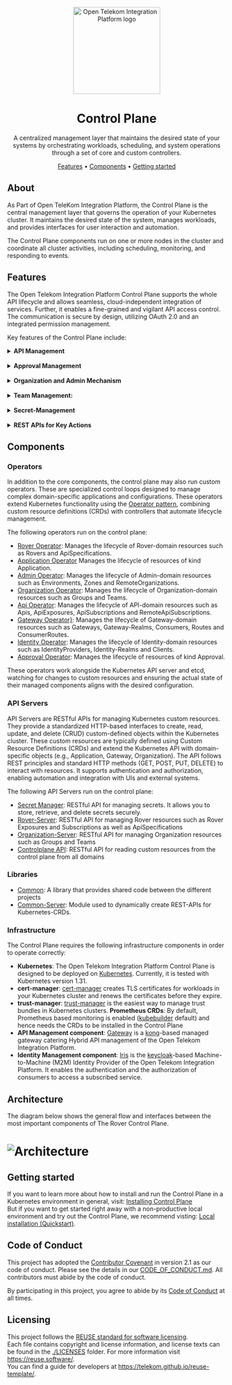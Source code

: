 <!--
SPDX-FileCopyrightText: 2025 Deutsche Telekom AG

SPDX-License-Identifier: CC0-1.0    
-->

<p align="center">
  <img src="./docs/img/Open-Telekom-Integration-Platform_Visual.svg" alt="Open Telekom Integration Platform logo" width="200">
  <h1 align="center">Control Plane</h1>
</p>

<p align="center">
 A centralized management layer that maintains the desired state of your systems by orchestrating workloads, scheduling, and system operations through a set of core and custom controllers.
</p>

<p align="center">
  <a href="#features">Features</a> •
  <a href="#components"> Components</a> •
  <a href="#getting-started">Getting started</a>
</p>

## About

As Part of Open TeleKom Integration Platform, the Control Plane is the central management layer that governs the operation of your Kubernetes cluster. It maintains the desired state of the system, manages workloads, and provides interfaces for user interaction and automation.

The Control Plane components run on one or more nodes in the cluster and coordinate all cluster activities, including scheduling, monitoring, and responding to events.  


## Features

The Open Telekom Integration Platform Control Plane supports the whole API lifecycle and allows seamless, cloud-independent integration of services. Further, it enables a fine-grained and vigilant API access control. The communication is secure by design, utilizing OAuth 2.0 and an integrated permission management. 

Key features of the Control Plane include:  


<details>
<summary><strong>API Management</strong></summary>  
Control Plane supports the whole API lifecycle and allows seamless, cloud-independent integration of services. Further, it enables a fine-grained and vigilant API access control. The communication is secure by design, utilizing OAuth 2.0 and an integrated permission management. 
</details>
<br />
<details>
<summary><strong>Approval Management</strong></summary>  
It provides secure and auditable access to APIs, with features like 4-eyes-principle, approval expiration, recertification, and more.
</details>
<br />
<details>
<summary><strong>Organization and Admin Mechanism</strong></summary>  
Provides Administrative tools for efficient organization management, including zones, gateways, and identity providers.
</details>
<br />
<details>
<summary><strong>Team Management:</strong></summary>  
Provides team management capabilities within the control plane
</details>
<br />
<details>
<summary><strong>Secret-Management</strong></summary>
Secret management involves securely storing, accessing, and distributing sensitive information such as passwords, API keys, and certificates within a Kubernetes cluster. It ensures that secrets are encrypted at rest and transmitted securely, while limiting access to only authorized workloads and users.  
</details>
<br />
<details>
<summary><strong>REST APIs for Key Actions</strong></summary>

* Rover API: API to interact with and manage Rover functionalities.
* Approval API: API for handling approval processes and workflows.
* Team API: API for team management and related actions.
* Catalog API: API to access and manage an API catalog
* ControlPlane API: API for accessing controlplane information

</details>

## Components

### Operators
In addition to the core components, the control plane may also run custom operators. These are specialized control loops designed to manage complex domain-specific applications and configurations. These operators extend Kubernetes functionality using the [Operator pattern](https://kubernetes.io/docs/concepts/extend-kubernetes/operator/), combining custom resource definitions (CRDs) with controllers that automate lifecycle management.

The following operators run on the control plane:
- [Rover Operator](./rover): Manages the lifecycle of Rover-domain resources such as Rovers and ApiSpecifications.
- [Application Operator](./application) Manages the lifecycle of resources of kind Application.
- [Admin Operator](./admin): Manages the lifecycle of Admin-domain resources such as Environments, Zones and RemoteOrganizations.
- [Organization Operator](./organization):  Manages the lifecycle of Organization-domain resources such as Groups and Teams.
- [Api Operator](./api):  Manages the lifecycle of API-domain resources such as Apis, ApiExposures, ApiSubscriptions and RemoteApiSubscriptions.
- [Gateway Operator}](./gateway):  Manages the lifecycle of Gateway-domain resources such as Gateways, Gateway-Realms, Consumers, Routes and ConsumerRoutes.
- [Identity Operator](./identity):  Manages the lifecycle of Identity-domain resources such as IdentityProviders, Identity-Realms and Clients.
- [Approval Operator](./approval):  Manages the lifecycle of resources of kind Approval.

These operators work alongside the Kubernetes API server and etcd, watching for changes to custom resources and ensuring the actual state of their managed components aligns with the desired configuration.

### API Servers
API Servers are  RESTful APIs for managing Kubernetes custom resources. They provide a standardized HTTP-based interfaces to create, read, update, and delete (CRUD) custom-defined objects within the Kubernetes cluster. These custom resources are typically defined using Custom Resource Definitions (CRDs) and extend the Kubernetes API with domain-specific objects (e.g., Application, Gateway, Organization). The API follows REST principles and standard HTTP methods (GET, POST, PUT, DELETE) to interact with resources. It supports authentication and authorization, enabling automation and integration with UIs and external systems.

The following API Servers run on the control plane:

- [Secret Manager](./secret-manager): RESTful API for managing secrets. It allows you to store, retrieve, and delete secrets securely.
- [Rover-Server](./rover-server): RESTful API for managing Rover resources such as Rover Exposures and Subscriptions as well as ApiSpecifications
- [Organization-Server](./organization-server): RESTful API for managing Organization resources such as Groups and Teams
- [Controlplane API](./controlplane-api): RESTful API for reading custom resources from the control plane from all domains 

### Libraries
- [Common](./common): A library that provides shared code between the different projects
- [Common-Server](./common-server): Module used to dynamically create REST-APIs for Kubernetes-CRDs.

### Infrastructure

The Control Plane requires the following infrastructure components in order to operate correctly:

- **Kubernetes**: The Open Telekom Integration Platform Control Plane is designed to be deployed on [Kubernetes](https://kubernetes.io/). Currently, it is tested with Kubernetes version 1.31.
- **cert-manager**: [cert-manager](https://cert-manager.io/docs/) creates TLS certificates for workloads in your Kubernetes cluster and renews the certificates before they expire.
- **trust-manager**: [trust-manager](https://cert-manager.io/docs/trust/trust-manager/) is the easiest way to manage trust bundles in Kubernetes clusters.
**Prometheus CRDs**: By default, Prometheus based monitoring is enabled ([kubebuilder](https://book.kubebuilder.io/reference/metrics) default) and hence needs the CRDs to be installed in the Control Plane
- **API Management component**: [Gateway](https://github.com/telekom/gateway-kong-charts) is a [kong](https://konghq.com/products/kong-gateway)-based managed gateway catering Hybrid API management of the Open Telekom Integration Platform.
- **Identity Management component**: [Iris](https://github.com/telekom/identity-iris-keycloak-charts) is the [keycloak](https://www.keycloak.org/)-based Machine-to-Machine (M2M) Identity Provider of the Open Telekom Integration Platform. It enables the authentication and the authorization of consumers to access a subscribed service.

## Architecture
The diagram below shows the general flow and interfaces between the most important components of The Rover Control Plane.
# ![Architecture](./docs//img/CP_Architecture.drawio.svg)

## Getting started
If you want to learn more about how to install and run the Control Plane in a Kubernetes environment in general, visit: [Installing Control Plane](./docs/files/installation.md)  
But if you want to get started right away with a non-productive local environment and try out the Control Plane, we recommend visting: [Local installation (Quickstart)](./docs/files/quickstart.md).

## Code of Conduct

This project has adopted the [Contributor Covenant](https://www.contributor-covenant.org/) in version 2.1 as our code of conduct. Please see the details in our [CODE_OF_CONDUCT.md](CODE_OF_CONDUCT.md). All contributors must abide by the code of conduct.

By participating in this project, you agree to abide by its [Code of Conduct](./CODE_OF_CONDUCT.md) at all times.

## Licensing

This project follows the [REUSE standard for software licensing](https://reuse.software/).    
Each file contains copyright and license information, and license texts can be found in the [./LICENSES](./LICENSES) folder. For more information visit https://reuse.software/.    
You can find a guide for developers at https://telekom.github.io/reuse-template/.